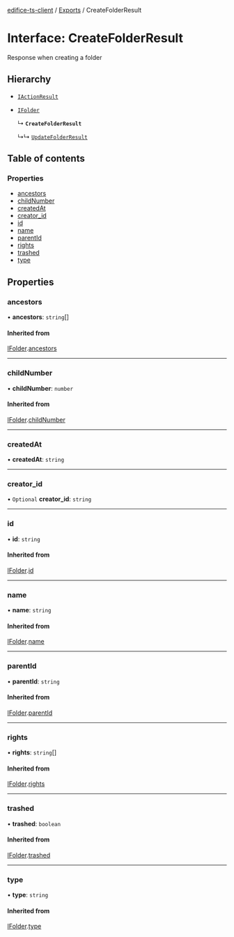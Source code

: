 [edifice-ts-client](../README.md) / [Exports](../modules.md) / CreateFolderResult

# Interface: CreateFolderResult

Response when creating a folder

## Hierarchy

- [`IActionResult`](IActionResult.md)

- [`IFolder`](IFolder.md)

  ↳ **`CreateFolderResult`**

  ↳↳ [`UpdateFolderResult`](UpdateFolderResult.md)

## Table of contents

### Properties

- [ancestors](CreateFolderResult.md#ancestors)
- [childNumber](CreateFolderResult.md#childnumber)
- [createdAt](CreateFolderResult.md#createdat)
- [creator\_id](CreateFolderResult.md#creator_id)
- [id](CreateFolderResult.md#id)
- [name](CreateFolderResult.md#name)
- [parentId](CreateFolderResult.md#parentid)
- [rights](CreateFolderResult.md#rights)
- [trashed](CreateFolderResult.md#trashed)
- [type](CreateFolderResult.md#type)

## Properties

### ancestors

• **ancestors**: `string`[]

#### Inherited from

[IFolder](IFolder.md).[ancestors](IFolder.md#ancestors)

___

### childNumber

• **childNumber**: `number`

#### Inherited from

[IFolder](IFolder.md).[childNumber](IFolder.md#childnumber)

___

### createdAt

• **createdAt**: `string`

___

### creator\_id

• `Optional` **creator\_id**: `string`

___

### id

• **id**: `string`

#### Inherited from

[IFolder](IFolder.md).[id](IFolder.md#id)

___

### name

• **name**: `string`

#### Inherited from

[IFolder](IFolder.md).[name](IFolder.md#name)

___

### parentId

• **parentId**: `string`

#### Inherited from

[IFolder](IFolder.md).[parentId](IFolder.md#parentid)

___

### rights

• **rights**: `string`[]

#### Inherited from

[IFolder](IFolder.md).[rights](IFolder.md#rights)

___

### trashed

• **trashed**: `boolean`

#### Inherited from

[IFolder](IFolder.md).[trashed](IFolder.md#trashed)

___

### type

• **type**: `string`

#### Inherited from

[IFolder](IFolder.md).[type](IFolder.md#type)
